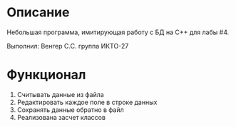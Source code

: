 # Описание
Небольшая программа, имитирующая работу с БД на C++ для лабы #4.

Выполнил: Венгер С.С. группа ИКТО-27

# Функционал
1. Считывать данные из файла
2. Редактировать каждое поле в строке данных
3. Сохранять данные обратно в файл
4. Реализована засчет классов
